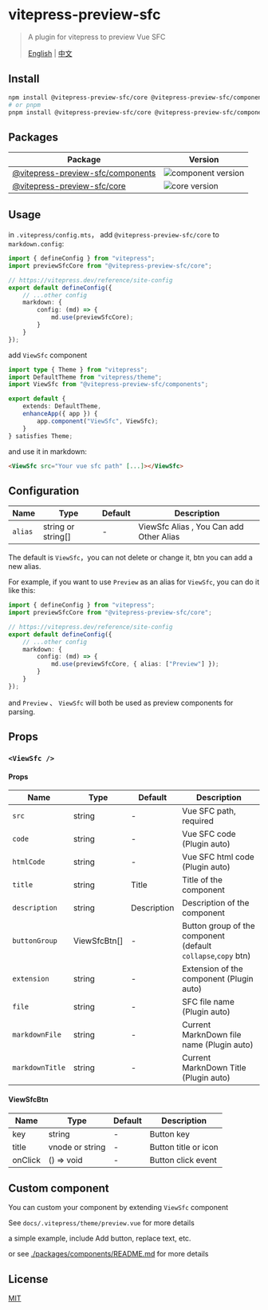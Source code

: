 # vitepress-preview-sfc

> A plugin for vitepress to preview Vue SFC
> 
> [English](./README.md) | [中文](./README_CN.md)

## Install

```bash
npm install @vitepress-preview-sfc/core @vitepress-preview-sfc/components
# or pnpm
pnpm install @vitepress-preview-sfc/core @vitepress-preview-sfc/components
```

## Packages

| Package                                                  | Version                                                                          |
| -------------------------------------------------------- | -------------------------------------------------------------------------------- |
| [@vitepress-preview-sfc/components](packages/components) | ![component version](https://badgen.net/npm/v/@vitepress-preview-sfc/components) |
| [@vitepress-preview-sfc/core](packages/core)             | ![core version](https://badgen.net/npm/v/@vitepress-preview-sfc/core)            |

## Usage

in `.vitepress/config.mts`， add `@vitepress-preview-sfc/core` to `markdown.config`:

```ts
import { defineConfig } from "vitepress";
import previewSfcCore from "@vitepress-preview-sfc/core";

// https://vitepress.dev/reference/site-config
export default defineConfig({
	// ...other config
	markdown: {
		config: (md) => {
			md.use(previewSfcCore);
		}
	}
});
```

add `ViewSfc` component

```ts
import type { Theme } from "vitepress";
import DefaultTheme from "vitepress/theme";
import ViewSfc from "@vitepress-preview-sfc/components";

export default {
	extends: DefaultTheme,
	enhanceApp({ app }) {
		app.component("ViewSfc", ViewSfc);
	}
} satisfies Theme;
```

and use it in markdown:

```md
<ViewSfc src="Your vue sfc path" [...]></ViewSfc>
```

## Configuration

| Name    | Type               | Default | Description                             |
| ------- | ------------------ | ------- | --------------------------------------- |
| `alias` | string or string[] | -       | ViewSfc Alias , You Can add Other Alias |

The default is `ViewSfc`，you can not delete or change it, btn you can add a new alias.

For example, if you want to use `Preview` as an alias for `ViewSfc`, you can do it like this:

```ts
import { defineConfig } from "vitepress";
import previewSfcCore from "@vitepress-preview-sfc/core";

// https://vitepress.dev/reference/site-config
export default defineConfig({
	// ...other config
	markdown: {
		config: (md) => {
			md.use(previewSfcCore, { alias: ["Preview"] });
		}
	}
});
```

and `Preview` 、 `ViewSfc` will both be used as preview components for parsing.

## Props

### `<ViewSfc />`

#### Props

| Name            | Type         | Default     | Description                                                   |
| --------------- | ------------ | ----------- | ------------------------------------------------------------- |
| `src`           | string       | -           | Vue SFC path, required                                        |
| `code`          | string       | -           | Vue SFC code (Plugin auto)                                    |
| `htmlCode`      | string       | -           | Vue SFC html code (Plugin auto)                               |
| `title`         | string       | Title       | Title of the component                                        |
| `description`   | string       | Description | Description of the component                                  |
| `buttonGroup`   | ViewSfcBtn[] | -           | Button group of the component (default `collapse`,`copy` btn) |
| `extension`     | string       | -           | Extension of the component (Plugin auto)                      |
| `file`          | string       | -           | SFC file name (Plugin auto)                                   |
| `markdownFile`  | string       | -           | Current MarknDown file name (Plugin auto)                     |
| `markdownTitle` | string       | -           | Current MarknDown Title (Plugin auto)                         |

#### ViewSfcBtn

| Name    | Type            | Default | Description          |
| ------- | --------------- | ------- | -------------------- |
| key     | string          | -       | Button key           |
| title   | vnode or string | -       | Button title or icon |
| onClick | () => void      | -       | Button click event   |

## Custom component

You can custom your component by extending `ViewSfc` component

See `docs/.vitepress/theme/preview.vue` for more details

a simple example, include Add button, replace text, etc.

or see [./packages/components/README.md](./packages/components/README.md) for more details

## License

[MIT](./LICENSE)
